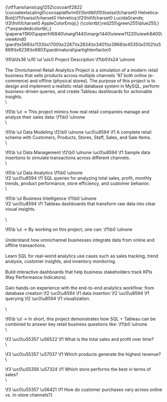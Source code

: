 {\rtf1\ansi\ansicpg1252\cocoartf2822
\cocoatextscaling0\cocoaplatform0{\fonttbl\f0\fswiss\fcharset0 Helvetica-Bold;\f1\fswiss\fcharset0 Helvetica;\f2\fnil\fcharset0 LucidaGrande;
\f3\fnil\fcharset0 AppleColorEmoji;}
{\colortbl;\red255\green255\blue255;}
{\*\expandedcolortbl;;}
\paperw11900\paperh16840\margl1440\margr1440\vieww11220\viewh8400\viewkind0
\pard\tx566\tx1133\tx1700\tx2267\tx2834\tx3401\tx3968\tx4535\tx5102\tx5669\tx6236\tx6803\pardirnatural\partightenfactor0

\f0\b\fs36 \cf0 \ul \ulc0 Project Description
\f1\b0\fs24 \ulnone \
\
The Omnichannel Retail Analytics Project is a simulation of a modern retail business that sells products across multiple channels \'97 both online (e-commerce) and offline (physical stores). The purpose of this project is to design and implement a realistic retail database system in MySQL, perform business-driven queries, and create Tableau dashboards for actionable insights.\
\

\f0\b \ul -> This project mimics how real retail companies manage and analyze their sales data:
\f1\b0 \ulnone \
\

\f0\b \ul Data Modeling 
\f2\b0 \ulnone \uc0\u8594 
\f1  A complete retail schema with Customers, Products, Stores, Staff, Sales, and Sale Items.\
\

\f0\b \ul Data Management 
\f2\b0 \ulnone \uc0\u8594 
\f1  Sample data insertions to simulate transactions across different channels.\
\

\f0\b \ul Data Analytics
\f1\b0 \ulnone  
\f2 \uc0\u8594 
\f1  SQL queries for analyzing total sales, profit, monthly trends, product performance, store efficiency, and customer behavior.\
\

\f0\b \ul Business Intelligence
\f1\b0 \ulnone  
\f2 \uc0\u8594 
\f1  Tableau dashboards that transform raw data into clear visual insights.\
\
\

\f0\b \ul -> By working on this project, one can:
\f1\b0 \ulnone \
\
Understand how omnichannel businesses integrate data from online and offline transactions.\
\
Learn SQL for real-world analytics use cases such as sales tracking, trend analysis, customer insights, and inventory monitoring.\
\
Build interactive dashboards that help business stakeholders track KPIs (Key Performance Indicators).\
\
Gain hands-on experience with the end-to-end analytics workflow: from database creation 
\f2 \uc0\u8594 
\f1  data insertion 
\f2 \uc0\u8594 
\f1  querying 
\f2 \uc0\u8594 
\f1  visualization.\
\
\

\f0\b \ul -> In short, this project demonstrates how SQL + Tableau can be combined to answer key retail business questions like:
\f1\b0 \ulnone \
\

\f3 \uc0\u55357 \u56522 
\f1  What is the total sales and profit over time?\
\

\f3 \uc0\u55357 \u57037 
\f1  Which products generate the highest revenue?\
\

\f3 \uc0\u55356 \u57324 
\f1  Which store performs the best in terms of sales?\
\

\f3 \uc0\u55357 \u56421 
\f1  How do customer purchases vary across online vs. in-store channels?}